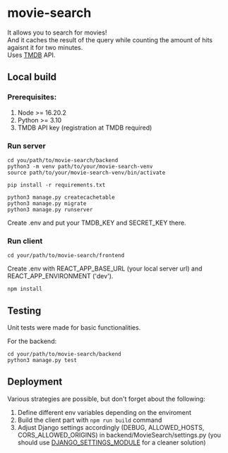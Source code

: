# movie-search

It allows you to search for movies!\
And it caches the result of the query while counting the amount of hits agaisnt it for two minutes.\
Uses [TMDB](https://developer.themoviedb.org/reference/intro/getting-started) API.

## Local build

### Prerequisites:
1. Node >= 16.20.2
2. Python >= 3.10
3. TMDB API key (registration at TMDB required)

### Run server
```
cd you/path/to/movie-search/backend
python3 -m venv path/to/your/movie-search-venv
source path/to/your/movie-search-venv/bin/activate

pip install -r requirements.txt

python3 manage.py createcachetable
python3 manage.py migrate
python3 manage.py runserver
```

Create .env and put your TMDB_KEY and SECRET_KEY there.

### Run client

```
cd your/path/to/movie-search/frontend
```

Create .env with REACT_APP_BASE_URL (your local server url) and REACT_APP_ENVIRONMENT ('dev').


```
npm install
```

## Testing

Unit tests were made for basic functionalities.

For the backend:
```
cd your/path/to/movie-search/backend
python3 manage.py test
```

## Deployment

Various strategies are possible, but don't forget about the following:
1. Define different env variables depending on the enviroment
2. Build the client part with ```npm run build``` command
3. Adjust Django settings accordingly (DEBUG, ALLOWED_HOSTS, CORS_ALLOWED_ORIGINS) in backend/MovieSearch/settings.py (you should use [DJANGO_SETTINGS_MODULE](https://docs.djangoproject.com/en/2.1/topics/settings/#envvar-DJANGO_SETTINGS_MODULE) for a cleaner solution)
